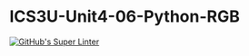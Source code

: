 # ICS3U-Unit4-06-Python-RGB

[![GitHub's Super Linter](https://github.com/sydneykuhn/ICS3U-Unit4-06-Python-RGB/workflows/GitHub's%20Super%20Linter/badge.svg)](https://github.com/sydneykuhn/ICS3U-Unit4-06-Python-RGB)
